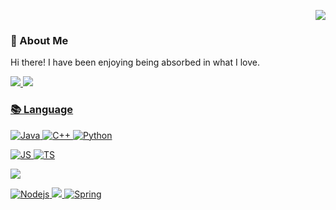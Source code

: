 <p align="right">
  <img src="https://hits.seeyoufarm.com/api/count/incr/badge.svg?url=https%3A%2F%2Fgithub.com%2F2o1da&count_bg=%2379C83D&title_bg=%23555555&icon=&icon_color=%23E7E7E7&title=hits&edge_flat=false">
</p>

### 🌈 About Me
Hi there! I have been enjoying being absorbed in what I love. <br>
<p>
  <a href="mailto:solda@khu.ac.kr" target="_blank"><img src="https://img.shields.io/badge/Email-1?style=flat-square&ogo=Gmail&logoColor=white&color=red"/>
  <a href="https://velog.io/@solda" target="_blank"><img src="https://img.shields.io/badge/velog-1?style=flat-square&ogo=velog&logoColor=white&color=whitegreen"/>
</p>
    
### 📚 Language
![Java](https://img.shields.io/badge/Java-1?color=orange&logo=java&logoColor=white&style=flat-square) 
![C++](https://img.shields.io/badge/C++-1?color=yellow&logo=c%2B%2B&logoColor=white&style=flat-square)
![Python](https://img.shields.io/badge/Python-1?color=3776AB&logo=python&logoColor=white&style=flat-square)
<br>

  
![JS](https://img.shields.io/badge/JavaScript-F7DF1E?logo=JavaScript&logoColor=white&style=flat-square)
![TS](https://img.shields.io/badge/TypeScript-3178C6?logo=TypeScript&logoColor=white&style=flat-square)

<img src="https://img.shields.io/badge/React-61DAFB?style=flat-square&logo=react&logoColor=white&textColor=white"/>

![Nodejs](https://img.shields.io/badge/Nodejs-3178C6?color=339933&logo=node.js&logoColor=white&style=flat-square)
<img src="https://img.shields.io/badge/Django-092E20?style=flat-square&logo=django&logoColor=white&textColor=white"/>
![Spring](https://img.shields.io/badge/Spring-3178C6?color=6DB33F&logo=spring&logoColor=white&style=flat-square)
    
<br>
</br>

<p align="center">
  
</p>


<!---
2o1da/2o1da is a ✨ special ✨ repository because its `README.md` (this file) appears on your GitHub profile.
You can click the Preview link to take a look at your changes.
--->
